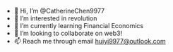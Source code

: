 - 👋 Hi, I’m @CatherineChen9977
- 👀 I’m interested in revolution
- 🌱 I’m currently learning Financial Economics
- 💞️ I’m looking to collaborate on web3!
- 📫 Reach me through email huiyi9977@outlook.com

<!---
CatherineChen9977/CatherineChen9977 is a ✨ special ✨ repository because its `README.md` (this file) appears on your GitHub profile.
You can click the Preview link to take a look at your changes.
--->

